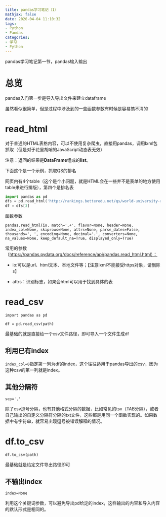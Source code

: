 ```yaml
---
title: pandas学习笔记（1）
mathjax: false
date: 2020-04-04 11:10:32
tags:
- Python
- Pandas
categories:
- 学习
- Python
---
```


pandas学习笔记第一节，pandas输入输出

<!--more-->

# 总览

pandas入门第一步是导入导出文件来建立dataframe

虽然看似很简单，但是过程中涉及到的一些函数参数有时候是容易搞不清的



# read_html

对于普通的HTML表格内容，可以不使用复杂爬虫，直接用pandas，调用lxml包抓取（但是对于花里胡哨的JavaScript动态表无效）

注意：返回的结果是**DataFrame**组成的**list**。



下面这个是一个示例，抓取QS的排名

网页内有4个table（这个是个小问题，就是HTML会在一些并不是表单的地方使用table来进行排版），第四个是排名表

```python
import pandas as pd
dfs = pd.read_html('http://rankings.betteredu.net/qs/world-university-rankings/latest/2019-2020.html')
df = dfs[3]
```



函数参数

```
pandas.read_html(io, match='.+', flavor=None, header=None, index_col=None, skiprows=None, attrs=None, parse_dates=False, thousands=', ', encoding=None, decimal='.', converters=None, na_values=None, keep_default_na=True, displayed_only=True)
```

常用的参数（https://pandas.pydata.org/docs/reference/api/pandas.read_html.html）：

- io:可以是url、html文本、本地文件等；【注意lxml不能接受https对象，请删除s】

- attrs：识别标志，如果会html可以用于找到具体的表



# read_csv

`import pandas as pd`

`df = pd.read_csv(path)`

最基础的就是直接给一个csv文件路径，即可导入一个文件生成df



## 利用已有index

`index_col=0`指定第一列为df的index，这个往往适用于pandas导出的csv，因为这种csv的第一列就是index。



## 其他分隔符

`sep=','`

除了csv逗号分隔，也有其他格式分隔的数据，比如常见的tsv（TAB分隔），或者自己输出的自定义分隔符分隔的txt文件，这些都是用同一个函数实现的。如果数据中有字符串，就容易出现逗号被错误解释的情况。



# df.to_csv

`df.to_csv(path)`

最基础就是给定文件导出路径即可



## 不输出index

`index=None`

利用这个关键词参数，可以避免导出pd给定的index，这样输出的内容和导入内容的默认形式是相同的。

